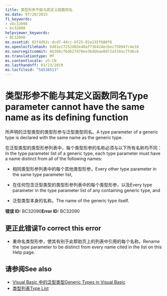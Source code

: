 ```yaml
---
title: 类型形参不能与其定义函数同名
ms.date: 07/20/2015
f1_keywords:
- vbc32090
- bc32090
helpviewer_keywords:
- BC32090
ms.assetid: 02f4d82c-dcd7-44cc-b725-81e235f680f6
ms.openlocfilehash: 6d81e27252d02e48af736424ecbec750947c4e18
ms.sourcegitcommit: 6b308cf6d627d78ee36dbbae8972a310ac7fd6c8
ms.translationtype: MT
ms.contentlocale: zh-CN
ms.lasthandoff: 01/23/2019
ms.locfileid: "54538513"
---
```

# <a name="type-parameter-cannot-have-the-same-name-as-its-defining-function"></a><span data-ttu-id="9db77-102">类型形参不能与其定义函数同名</span><span class="sxs-lookup"><span data-stu-id="9db77-102">Type parameter cannot have the same name as its defining function</span></span>
<span data-ttu-id="9db77-103">所声明的泛型类型的类型形参与泛型类型同名。</span><span class="sxs-lookup"><span data-stu-id="9db77-103">A type parameter of a generic type is declared with the same name as the generic type.</span></span>  
  
 <span data-ttu-id="9db77-104">在泛型类型的类型形参列表中，每个类型形参的名称必须与以下所有名称均不同：</span><span class="sxs-lookup"><span data-stu-id="9db77-104">In the type parameter list of a generic type, each type parameter must have a name distinct from all of the following names:</span></span>  
  
-   <span data-ttu-id="9db77-105">相同类型形参列表中的每个其他类型形参，</span><span class="sxs-lookup"><span data-stu-id="9db77-105">Every other type parameter in the same type parameter list,</span></span>  
  
-   <span data-ttu-id="9db77-106">在任何包含泛型类型的类型形参列表中的每个类型形参，以及</span><span class="sxs-lookup"><span data-stu-id="9db77-106">Every type parameter in the type parameter list of any containing generic type, and</span></span>  
  
-   <span data-ttu-id="9db77-107">泛型类型本身的名称。</span><span class="sxs-lookup"><span data-stu-id="9db77-107">The name of the generic type itself.</span></span>  
  
 <span data-ttu-id="9db77-108">**错误 ID:** BC32090</span><span class="sxs-lookup"><span data-stu-id="9db77-108">**Error ID:** BC32090</span></span>  
  
## <a name="to-correct-this-error"></a><span data-ttu-id="9db77-109">更正此错误</span><span class="sxs-lookup"><span data-stu-id="9db77-109">To correct this error</span></span>  
  
-   <span data-ttu-id="9db77-110">重命名类型形参，使其有别于此帮助页上的列表中引用的每个名称。</span><span class="sxs-lookup"><span data-stu-id="9db77-110">Rename the type parameter to be distinct from every name cited in the list on this Help page.</span></span>  
  
## <a name="see-also"></a><span data-ttu-id="9db77-111">请参阅</span><span class="sxs-lookup"><span data-stu-id="9db77-111">See also</span></span>
- [<span data-ttu-id="9db77-112">Visual Basic 中的泛型类型</span><span class="sxs-lookup"><span data-stu-id="9db77-112">Generic Types in Visual Basic</span></span>](../../visual-basic/programming-guide/language-features/data-types/generic-types.md)
- [<span data-ttu-id="9db77-113">类型列表</span><span class="sxs-lookup"><span data-stu-id="9db77-113">Type List</span></span>](../../visual-basic/language-reference/statements/type-list.md)
